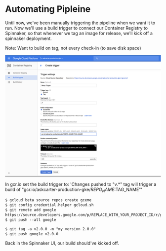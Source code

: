 # Automating Pipleine

Until now, we've been manually triggering the pipeline when we want it to run. 
Now we'll use a build trigger to connect our Container Registry to Spinnaker, so that whenever we tag an image for release, we'll kick off a spinnaker deployment.

Note: Want to build on tag, not every check-in (to save disk space)

![](../docs/img/Setup-build-trigger.png)

In gcr.io set the build trigger to: 
 'Changes pushed to "v.*" tag will trigger a build of "gcr.io/askcarter-production-gke/$REPO_NAME:$TAG_NAME"'

```shell
$ gcloud beta source repos create gceme
$ git config credential.helper gcloud.sh
$ git remote add google https://source.developers.google.com/p/REPLACE_WITH_YOUR_PROJECT_ID/r/gceme
$ git push --all google
```

```shell
$ git tag -a v2.0.0 -m "my version 2.0.0"
$ git push google v2.0.0
```

Back in the Spinnaker UI, our build should've kicked off.
